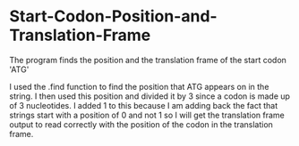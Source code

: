 # Start-Codon-Position-and-Translation-Frame
The program finds the position and the translation frame of the start codon 'ATG'

I used the .find function to find the position that ATG appears on in the string.  I then used this position and divided it by 3 since a codon is made up of 3 nucleotides.  I added 1 to this because I am adding back the fact that strings start with a position of 0 and not 1 so I will get the translation frame output to read correctly with the position of the codon in the translation frame. 

